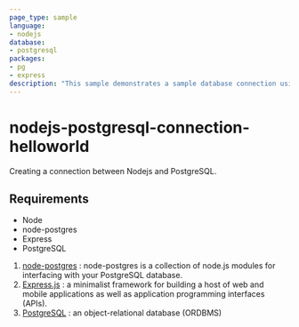 ```yaml
---
page_type: sample
language:
- nodejs
database:
- postgresql
packages:
- pg
- express
description: "This sample demonstrates a sample database connection using postgres npm package."
---
```


# nodejs-postgresql-connection-helloworld
Creating a connection between Nodejs and PostgreSQL.

## Requirements

* Node
* node-postgres
* Express
* PostgreSQL

1. [node-postgres](https://node-postgres.com/) : node-postgres is a collection of node.js modules for interfacing with your PostgreSQL database.
2. [Express.js](http://expressjs.com/) : a minimalist framework for building a host of web and mobile applications as well as application programming interfaces (APIs).
3. [PostgreSQL](https://www.postgresql.org/) : an object-relational database (ORDBMS)
